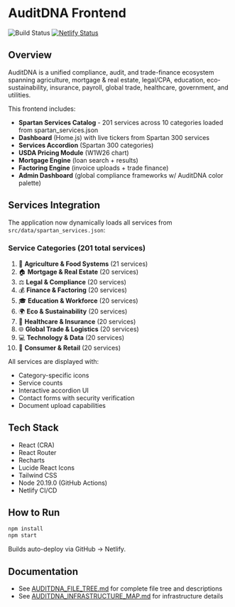 # AuditDNA Frontend

![Build Status](https://github.com/YOUR_GITHUB_USERNAME/YOUR_REPO_NAME/actions/workflows/ci.yml/badge.svg)
[![Netlify Status](https://api.netlify.com/api/v1/badges/YOUR_NETLIFY_SITE_ID/deploy-status)](https://app.netlify.com/sites/YOUR_NETLIFY_SITE_NAME/deploys)

## Overview
AuditDNA is a unified compliance, audit, and trade-finance ecosystem spanning agriculture, mortgage & real estate, legal/CPA, education, eco-sustainability, insurance, payroll, global trade, healthcare, government, and utilities.

This frontend includes:
- **Spartan Services Catalog** - 201 services across 10 categories loaded from spartan_services.json
- **Dashboard** (Home.js) with live tickers from Spartan 300 services
- **Services Accordion** (Spartan 300 categories)
- **USDA Pricing Module** (W1W26 chart)
- **Mortgage Engine** (loan search + results)
- **Factoring Engine** (invoice uploads + trade finance)
- **Admin Dashboard** (global compliance frameworks w/ AuditDNA color palette)

## Services Integration
The application now dynamically loads all services from `src/data/spartan_services.json`:

### Service Categories (201 total services)
1. 🌾 **Agriculture & Food Systems** (21 services)
2. 🏠 **Mortgage & Real Estate** (20 services)
3. ⚖️ **Legal & Compliance** (20 services)
4. 💰 **Finance & Factoring** (20 services)
5. 🎓 **Education & Workforce** (20 services)
6. 🌍 **Eco & Sustainability** (20 services)
7. 🏥 **Healthcare & Insurance** (20 services)
8. 🌐 **Global Trade & Logistics** (20 services)
9. 💻 **Technology & Data** (20 services)
10. 🛒 **Consumer & Retail** (20 services)

All services are displayed with:
- Category-specific icons
- Service counts
- Interactive accordion UI
- Contact forms with security verification
- Document upload capabilities

## Tech Stack
- React (CRA)
- React Router
- Recharts
- Lucide React Icons
- Tailwind CSS
- Node 20.19.0 (GitHub Actions)
- Netlify CI/CD

## How to Run
```bash
npm install
npm start
```

Builds auto-deploy via GitHub → Netlify.

## Documentation
- See [AUDITDNA_FILE_TREE.md](./AUDITDNA_FILE_TREE.md) for complete file tree and descriptions
- See [AUDITDNA_INFRASTRUCTURE_MAP.md](./AUDITDNA_INFRASTRUCTURE_MAP.md) for infrastructure details
